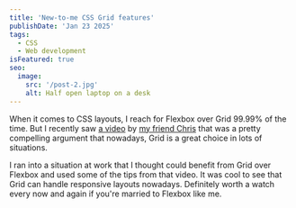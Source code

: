 ```yaml
---
title: 'New-to-me CSS Grid features'
publishDate: 'Jan 23 2025'
tags:
  - CSS
  - Web development
isFeatured: true
seo:
  image:
    src: '/post-2.jpg'
    alt: Half open laptop on a desk
---
```


When it comes to CSS layouts, I reach for Flexbox over Grid 99.99% of the time. But I recently saw [a video](https://www.youtube.com/watch?v=0DPwWP14aUs) by [my friend Chris](https://codinginpublic.dev/) that was a pretty compelling argument that nowadays, Grid is a great choice in lots of situations.

I ran into a situation at work that I thought could benefit from Grid over Flexbox and used some of the tips from that video. It was cool to see that Grid can handle responsive layouts nowadays. Definitely worth a watch every now and again if you're married to Flexbox like me.
